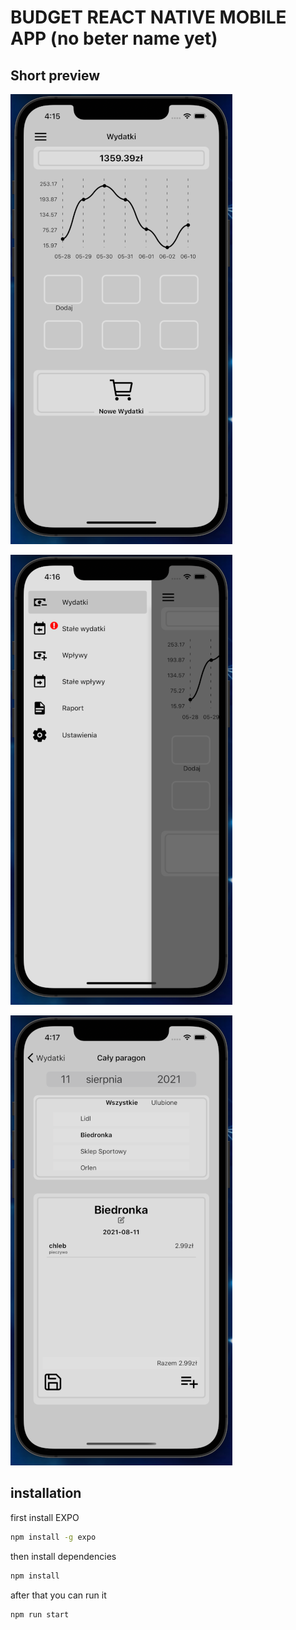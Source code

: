 # BUDGET REACT NATIVE MOBILE APP (no beter name yet)

## Short preview

![picture a](/repoImg/a.png)

![picture b](https://github.com/MarekBartczak/budget-react-native-app/blob/master/repoImg/b.png)

![picture c](https://github.com/MarekBartczak/budget-react-native-app/blob/master/repoImg/c.png)

## installation

first install EXPO

```bash
npm install -g expo
```

then install dependencies

```bash
npm install
```

after that you can run it

```bash
npm run start
```

